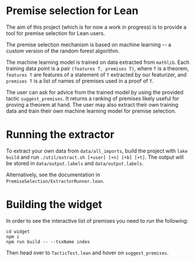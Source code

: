 # Premise selection for Lean

The aim of this project (which is for now a work in progress) is to provide a
tool for premise selection for Lean users.

The premise selection mechanism is based on machine learning -- a custom
version of the random forest algorithm.

The machine learning model is trained on data extracted from `mathlib`. Each
training data point is a pair `(features T, premises T)`, where `T` is a theorem,
`features T` are features of a statement of `T` extracted by our featurizer, and
`premises T` is a list of names of premises used in a proof of `T`.

The user can ask for advice from the trained model by using the provided tactic
`suggest_premises`. It returns a ranking of premises likely useful for proving a
theorem at hand. The user may also extract their own training data and train
their own machine learning model for premise selection.

# Running the extractor

To extract your own data from `data/all_imports`, build the project with 
`lake build` and run `./util/extract.sh [+user] [+n] [+b] [+t]`. The output will 
be stored in `data/output.labels` and `data/output.labels`.

Alternatively, see the documentation in `PremiseSelection/ExtractorRunner.lean`.

# Building the widget

In order to see the interactive list of premises you need to
run the following:

```
cd widget
npm i
npm run build -- --tsxName index
```

Then head over to `TacticTest.lean` and hover on `suggest_premises`.